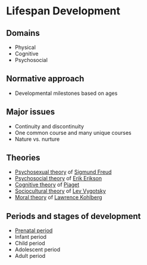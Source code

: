 # Lifespan Development

## Domains

- Physical
- Cognitive
- Psychosocial

## Normative approach

- Developmental milestones based on ages

## Major issues

- Continuity and discontinuity
- One common course and many unique courses
- Nature vs. nurture

## Theories

- [Psychosexual theory](../sigmund-freud/psychosexual-theory.md) of [Sigmund Freud](../sigmund-freud/README.md)
- [Psychosocial theory](../erik-erikson/psychosocial-theory/README.md) of [Erik Erikson](../erik-erikson/README.md)
- [Cognitive theory](../jean-piaget/cognitive-theory/README.md) of [Piaget](../jean-piaget/README.md)
- [Sociocultural theory](../lev-vygotsky/sociocultural-theory.md) of [Lev Vygotsky](../lev-vygotsky/README.md)
- [Moral theory](../lawrence-kohlberg/moral-theory.md) of [Lawrence Kohlberg](../lawrence-kohlberg/README.md)

## Periods and stages of development

- [Prenatal period](prenatal-period.md)
- Infant period
- Child period
- Adolescent period
- Adult period